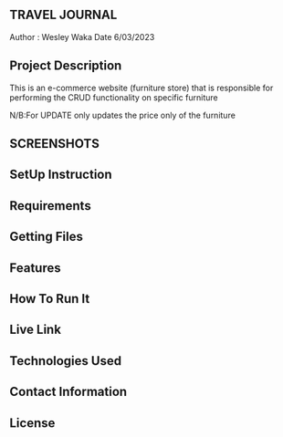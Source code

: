 ## TRAVEL JOURNAL

Author : Wesley Waka
Date 6/03/2023

## Project Description

This is an e-commerce website (furniture store) that is responsible for performing the CRUD functionality on specific furniture

N/B:For UPDATE only updates the price only of the furniture

## SCREENSHOTS

## SetUp Instruction

## Requirements

## Getting Files

## Features

## How To Run It

## Live Link

## Technologies Used

## Contact Information

## License
